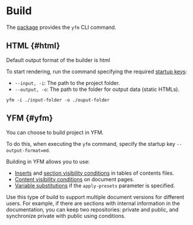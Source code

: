 # Build

The [package](https://www.npmjs.com/package/@doc-tools/docs) provides the `yfm` CLI command.

## HTML {#html}

Default output format of the builder is html

To start rendering, run the command specifying the required [startup keys](settings.md):

* `--input, -i`: The path to the project folder.
* `--output, -o`: The path to the folder for output data (static HTMLs).

```shell script
yfm -i ./input-folder -o ./ouput-folder
```

## YFM {#yfm}

You can choose to build project in YFM.

To do this, when executing the `yfm` command, specify the startup key `--output-format=md`.

Building in YFM allows you to use:

* [Inserts](../../project/toc.md#includes) and [section visibility conditions](../../project/toc.md#when) in tables of contents files.
* [Content visibility conditions](../../syntax/vars.md#conditions) on document pages.
* [Variable substitutions](../../syntax/vars.md#subtitudes) if the `apply-presets` parameter is specified.

Use this type of build to support multiple document versions for different users. For example, if there are sections with internal information in the documentation, you can keep two repositories: private and public, and synchronize private with public using conditions.
